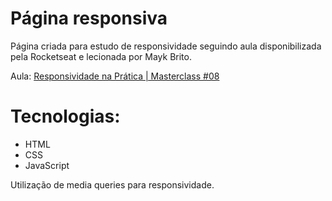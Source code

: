 # Página responsiva
Página criada para estudo de responsividade seguindo aula disponibilizada pela Rocketseat e lecionada por Mayk Brito. 

Aula:
<a href="https://www.youtube.com/watch?v=H91DhKPjhPk">Responsividade na Prática | Masterclass #08</a>

# Tecnologias:
<ul>
  <li> HTML </li>
  <li> CSS </li>
  <li> JavaScript </li>
</ul>    

Utilização de media queries para responsividade.
